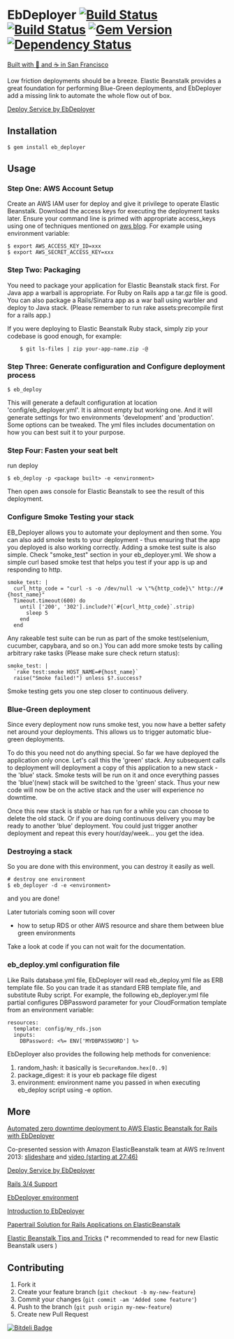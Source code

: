 # EbDeployer [![Build Status](https://snap-ci.com/ThoughtWorksStudios/eb_deployer/branch/master/build_image)](https://snap-ci.com/ThoughtWorksStudios/eb_deployer/branch/master) [![Build Status](https://travis-ci.org/ThoughtWorksStudios/eb_deployer.png?branch=master)](https://travis-ci.org/ThoughtWorksStudios/eb_deployer) [![Gem Version](https://badge.fury.io/rb/eb_deployer.svg)](http://badge.fury.io/rb/eb_deployer) [![Dependency Status](https://www.versioneye.com/ruby/eb_deployer/0.6.1/badge.svg)](https://www.versioneye.com/ruby/eb_deployer/0.6.1)

[Built with :yellow_heart: and :coffee: in San Francisco](http://www.thoughtworks.com/mingle/team/)

Low friction deployments should be a breeze. Elastic Beanstalk provides a great foundation for performing Blue-Green deployments, and EbDeployer add a missing link to automate the whole flow out of box.

[Deploy Service by EbDeployer](http://www.thoughtworks.com/mingle/infrastructure/2015/06/01/deploy-service-by-ebdeployer.html)

## Installation

    $ gem install eb_deployer

## Usage

### Step One: AWS Account Setup

Create an AWS IAM user for deploy and give it privilege to operate Elastic Beanstalk. Download the access keys for executing the deployment tasks later. Ensure your command line is primed with appropriate access_keys using one of techniques mentioned on [aws blog](http://ruby.awsblog.com/blog/tag/config). For example using environment variable:

    $ export AWS_ACCESS_KEY_ID=xxx
    $ export AWS_SECRET_ACCESS_KEY=xxx


### Step Two: Packaging

You need to package your application for Elastic Beanstalk stack first. For Java app a warball is appropriate. For Ruby on Rails app a tar.gz file is good. You can also package a Rails/Sinatra app as a war ball using warbler and deploy to Java stack. (Please remember to run rake assets:precompile first for a rails app.)

If you were deploying to Elastic Beanstalk Ruby stack, simply zip your codebase is good enough, for example:

		$ git ls-files | zip your-app-name.zip -@

### Step Three: Generate configuration and Configure deployment process

    $ eb_deploy

This will generate a default configuration at location 'config/eb_deployer.yml'. It is almost empty but working one. And it will generate settings for two environments 'development' and 'production'. Some options can be tweaked. The yml files includes documentation on how you can best suit it to your purpose.


### Step Four: Fasten your seat belt
run deploy

    $ eb_deploy -p <package built> -e <environment>

Then open aws console for Elastic Beanstalk to see the result of this deployment.


### Configure Smoke Testing your stack

EB_Deployer allows you to automate your deployment and then some. You can also add smoke tests to your deployment - thus ensuring that the app you deployed is also working correctly.
Adding a smoke test suite is also simple. Check "smoke_test" section in your eb_deployer.yml. We show a simple curl based smoke test that helps you test if your app is up and responding to http.

    smoke_test: |
      curl_http_code = "curl -s -o /dev/null -w \"%{http_code}\" http://#{host_name}"
      Timeout.timeout(600) do
        until ['200', '302'].include?(`#{curl_http_code}`.strip)
          sleep 5
        end
      end


Any rakeable test suite can be run as part of the smoke test(selenium, cucumber, capybara, and so on.)
You can add more smoke tests by calling arbitrary rake tasks (Please make sure check return status):

    smoke_test: |
      `rake test:smoke HOST_NAME=#{host_name}`
      raise("Smoke failed!") unless $?.success?

Smoke testing gets you one step closer to continuous delivery.

### Blue-Green deployment
Since every deployment now runs smoke test, you now have a better safety net around your deployments. This allows us to trigger automatic blue-green deployments.

To do this you need not do anything special. So far we have deployed the application only once. Let's call this the 'green' stack. Any subsequent calls to deployment will deployment a copy of this application to a new stack - the 'blue' stack. Smoke tests will be run on it and once everything passes the 'blue'(new) stack will be switched to the 'green' stack. Thus your new code will now be on the active stack and the user will experience no downtime.

Once this new stack is stable or has run for a while you can choose to delete the old stack. Or if you are doing continuous delivery you may be ready to another 'blue' deployment. You could just trigger another deployment and repeat this every hour/day/week... you get the idea.



### Destroying a stack
So you are done with this environment, you can destroy it easily as well.

    # destroy one environment
    $ eb_deployer -d -e <environment>


and you are done!

Later tutorials coming soon will cover
* how to setup RDS or other AWS resource and share them between blue green environments

Take a look at code if you can not wait for the documentation.

### eb_deploy.yml configuration file

Like Rails database.yml file, EbDeployer will read eb_deploy.yml file as ERB template file. So you can trade it as standard ERB template file, and substitute Ruby script. For example, the following eb_deployer.yml file partial configures DBPassword parameter for your CloudFormation template from an environment variable:

    resources:
      template: config/my_rds.json
      inputs:
        DBPassword: <%= ENV['MYDBPASSWORD'] %>


EbDeployer also provides the following help methods for convenience:

1. random_hash: it basically is `SecureRandom.hex[0..9]`
2. package_digest: it is your eb package file digest
3. environment: environment name you passed in when executing eb_deploy script using -e option.

## More

[Automated zero downtime deployment to AWS Elastic Beanstalk for Rails with EbDeployer](http://helabs.com/blog/2015/05/19/automated-zero-downtime-deployment-to-aws-elastic-beanstalk-for-rails-with-eb-deployer/?utm_content=buffer12098&utm_medium=social&utm_source=twitter.com&utm_campaign=buffer)

Co-presented session with Amazon ElasticBeanstalk team at AWS re:Invent 2013: [slideshare](http://www.slideshare.net/AmazonWebServices/aws-elastic-beanstalk-under-the-hood-dmg301-aws-reinvent-2013-28428616) and [video (starting at 27:46)](http://www.youtube.com/watch?v=U06-QLd4FL4)

[Deploy Service by EbDeployer](http://www.thoughtworks.com/mingle/infrastructure/2015/06/01/deploy-service-by-ebdeployer.html)

[Rails 3/4 Support](https://github.com/ThoughtWorksStudios/eb_deployer/wiki/Rails-3-Support)

[EbDeployer environment](https://github.com/ThoughtWorksStudios/eb_deployer/wiki/EbDeployer-environment)

[Introduction to EbDeployer](https://www.thoughtworks.com/mingle/scaling/2014/06/13/introduction-to-eb-deployer.html)

[Papertrail Solution for Rails Applications on ElasticBeanstalk
](http://www.thoughtworks.com/mingle/infrastructure/2015/06/10/simple-solution-for-papertrail-on-elasticbeanstalk.html)

[Elastic Beanstalk Tips and Tricks](https://github.com/ThoughtWorksStudios/eb_deployer/wiki/Elastic-Beanstalk-Tips-and-Tricks) (* recommended to read for new Elastic Beanstalk users )

## Contributing

1. Fork it
2. Create your feature branch (`git checkout -b my-new-feature`)
3. Commit your changes (`git commit -am 'Added some feature'`)
4. Push to the branch (`git push origin my-new-feature`)
5. Create new Pull Request


[![Bitdeli Badge](https://d2weczhvl823v0.cloudfront.net/ThoughtWorksStudios/eb_deployer/trend.png)](https://bitdeli.com/free "Bitdeli Badge")
